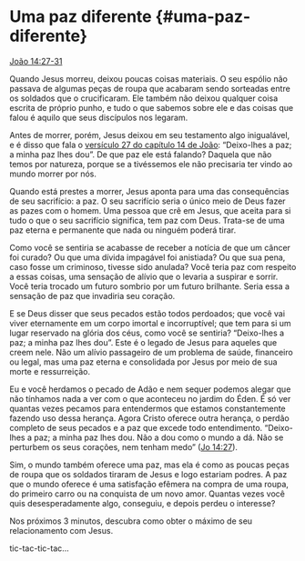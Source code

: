 # Uma paz diferente {#uma-paz-diferente}

[João 14:27-31](http://bibliaonline.com.br/acf/jo/14/27-31)

Quando Jesus morreu, deixou poucas coisas materiais. O seu espólio não passava de algumas peças de roupa que acabaram sendo sorteadas entre os soldados que o crucificaram. Ele também não deixou qualquer coisa escrita de próprio punho, e tudo o que sabemos sobre ele e das coisas que falou é aquilo que seus discípulos nos legaram.

Antes de morrer, porém, Jesus deixou em seu testamento algo inigualável, e é disso que fala o [versículo 27 do capítulo 14 de João](http://bibliaonline.com.br/acf/jo/14/27): “Deixo-lhes a paz; a minha paz lhes dou”. De que paz ele está falando? Daquela que não temos por natureza, porque se a tivéssemos ele não precisaria ter vindo ao mundo morrer por nós.

Quando está prestes a morrer, Jesus aponta para uma das consequências de seu sacrifício: a paz. O seu sacrifício seria o único meio de Deus fazer as pazes com o homem. Uma pessoa que crê em Jesus, que aceita para si tudo o que o seu sacrifício significa, tem paz com Deus. Trata-se de uma paz eterna e permanente que nada ou ninguém poderá tirar.

Como você se sentiria se acabasse de receber a notícia de que um câncer foi curado? Ou que uma dívida impagável foi anistiada? Ou que sua pena, caso fosse um criminoso, tivesse sido anulada? Você teria paz com respeito a essas coisas, uma sensação de alívio que o levaria a suspirar e sorrir. Você teria trocado um futuro sombrio por um futuro brilhante. Seria essa a sensação de paz que invadiria seu coração.

E se Deus disser que seus pecados estão todos perdoados; que você vai viver eternamente em um corpo imortal e incorruptível; que tem para si um lugar reservado na glória dos céus, como você se sentiria? “Deixo-lhes a paz; a minha paz lhes dou”. Este é o legado de Jesus para aqueles que creem nele. Não um alívio passageiro de um problema de saúde, financeiro ou legal, mas uma paz eterna e consolidada por Jesus por meio de sua morte e ressurreição.

Eu e você herdamos o pecado de Adão e nem sequer podemos alegar que não tínhamos nada a ver com o que aconteceu no jardim do Éden. É só ver quantas vezes pecamos para entendermos que estamos constantemente fazendo uso dessa herança. Agora Cristo oferece outra herança, o perdão completo de seus pecados e a paz que excede todo entendimento. “Deixo-lhes a paz; a minha paz lhes dou. Não a dou como o mundo a dá. Não se perturbem os seus corações, nem tenham medo” ([Jo 14:27](http://bibliaonline.com.br/acf/jo/14/27)).

Sim, o mundo também oferece uma paz, mas ela é como as poucas peças de roupa que os soldados tiraram de Jesus e logo estariam podres. A paz que o mundo oferece é uma satisfação efêmera na compra de uma roupa, do primeiro carro ou na conquista de um novo amor. Quantas vezes você quis desesperadamente algo, conseguiu, e depois perdeu o interesse?

Nos próximos 3 minutos, descubra como obter o máximo de seu relacionamento com Jesus.

tic-tac-tic-tac...